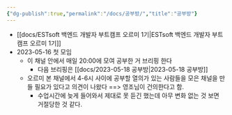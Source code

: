 ```yaml
---
{"dg-publish":true,"permalink":"/docs/공부방/","title":"공부방"}
---
```


- [[docs/ESTsoft 백엔드 개발자 부트캠프 오르미 1기\|ESTsoft 백엔드 개발자 부트캠프 오르미 1기]]
- 2023-05-16 첫 모임
	- 이 채널 안에서 매일 20:00에 모여 공부한 거 브리핑 한다
		- 다음 브리핑은 [[docs/2023-05-18 공부방\|2023-05-18 공부방]]
	- 오르미 본 채널에서 4-6시 사이에 공부할 열의가 있는 사람들을 모은 채널을 만들 필요가 있다고 의견이 나왔다 ==> 영조님이 건의한다고 함.
		 - 수업시간에 늦게 들어와서 제대로 못 듣긴 했는데 아무 변화 없는 것 보면 거절당한 것 같다.
